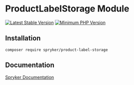 # ProductLabelStorage Module
[![Latest Stable Version](https://poser.pugx.org/spryker/product-label-storage/v/stable.svg)](https://packagist.org/packages/spryker/product-label-storage)
[![Minimum PHP Version](https://img.shields.io/badge/php-%3E%3D%208.2-8892BF.svg)](https://php.net/)

## Installation

```
composer require spryker/product-label-storage
```

## Documentation

[Spryker Documentation](https://spryker.github.io)
